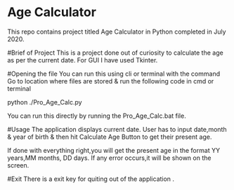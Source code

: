 # Age Calculator
This repo contains project titled Age Calculator in Python completed in July 2020.

#Brief of Project 
This is a project done out of curiosity to calculate the age as per the current date.
For GUI I have used Tkinter.

#Opening the file 
You can run this using cli or terminal with the command 
Go to location where files are stored & run the following code in cmd or terminal 

python ./Pro_Age_Calc.py

You can run this directly by running the Pro_Age_Calc.bat file.

#Usage
The application displays current date.
User has to input date,month & year of birth & then hit Calculate Age Button to get their present age.

If done with everything right,you will get the present age in the format YY years,MM months, DD days.
If any error occurs,it will be shown on the screen.

#Exit
There is a exit key for quiting out of the application .
